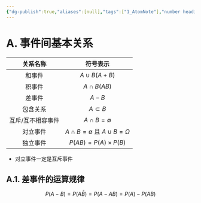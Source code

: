 ```yaml
---
{"dg-publish":true,"aliases":[null],"tags":["1_AtomNote"],"number headings":"auto, first-level 1, max 6, A.1.","Created-Date":"2023-09-23 09:06:39","Modified-Date":"2024-04-18 11:53:26","permalink":"/A01_Lessons/Aa04_概率论与数理统计/事件间的基本关系/","dgPassFrontmatter":true}
---
```


	

# A. 事件间基本关系

| 关系名称 | 符号表示 |
| :--: | :--: |
| 和事件 | $A \cup B(A+B)$ |
| 积事件 | $A \cap B(AB)$ |
| 差事件 | $A-B$ |
| 包含关系 | $A \subset B$ |
| 互斥/互不相容事件 | $A \cap B=\emptyset$ |
| 对立事件 | $A \cap B=\emptyset$ 且 $A \cup B=\Omega$ |
| 独立事件 | $P(A B)=P(A) \times P(B)$ |

- 对立事件一定是互斥事件


## A.1. 差事件的运算规律

$$
P(A-B)=P(A\bar{B})=P(A-AB)=P(A)-P(AB)
$$


